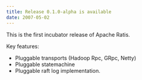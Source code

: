 ```yaml
---
title: Release 0.1.0-alpha is available
date: 2007-05-02
---
```

<!---
  Licensed under the Apache License, Version 2.0 (the "License");
  you may not use this file except in compliance with the License.
  You may obtain a copy of the License at

   http://www.apache.org/licenses/LICENSE-2.0

  Unless required by applicable law or agreed to in writing, software
  distributed under the License is distributed on an "AS IS" BASIS,
  WITHOUT WARRANTIES OR CONDITIONS OF ANY KIND, either express or implied.
  See the License for the specific language governing permissions and
  limitations under the License. See accompanying LICENSE file.
-->

This is the first incubator release of Apache Ratis.

Key features:

  * Pluggable transports (Hadoop Rpc, GRpc, Netty)
  * Pluggable statemachine
  * Pluggable raft log implementation.
